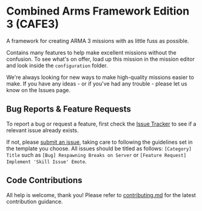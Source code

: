 # Combined Arms Framework Edition 3 (CAFE3)

A framework for creating ARMA 3 missions with as little fuss as possible.

Contains many features to help make excellent missions without the confusion.  To see what's on offer, load up this mission in the mission editor and look inside the `configuration` folder.

We're always looking for new ways to make high-quality missions easier to make.  If you have any ideas - or if you've had any trouble - please let us know on the Issues page.


## Bug Reports & Feature Requests
To report a bug or request a feature, first check the [Issue Tracker](https://github.com/Bubbus/CAFE_CA_BUB/issues) to see if a relevant issue already exists.

If not, please [submit an issue](https://github.com/Bubbus/CAFE_CA_BUB/issues/new/choose), taking care to following the guidelines set in the template you choose. All issues should be titled as follows: `[Category] Title` such as `[Bug] Respawning Breaks on Server` or `[Feature Request] Implement 'Skill Issue' Emote`.


## Code Contributions
All help is welcome, thank you!  Please refer to [contributing.md](https://github.com/Bubbus/CAFE_CA_BUB/blob/release/contributing.md) for the latest contribution guidance.
